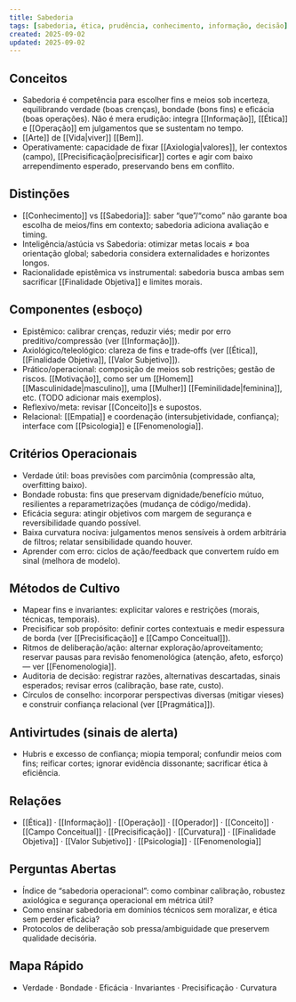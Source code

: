 ```yaml
---
title: Sabedoria
tags: [sabedoria, ética, prudência, conhecimento, informação, decisão]
created: 2025-09-02
updated: 2025-09-02
---
```


## Conceitos
- Sabedoria é competência para escolher fins e meios sob incerteza, equilibrando verdade (boas crenças), bondade (bons fins) e eficácia (boas operações). Não é mera erudição: integra [[Informação]], [[Ética]] e [[Operação]] em julgamentos que se sustentam no tempo.
- [[Arte]] de [[Vida|viver]] [[Bem]].
- Operativamente: capacidade de fixar [[Axiologia|valores]], ler contextos (campo), [[Precisificação|precisificar]] cortes e agir com baixo arrependimento esperado, preservando bens em conflito.

## Distinções
- [[Conhecimento]] vs [[Sabedoria]]: saber “que”/“como” não garante boa escolha de meios/fins em contexto; sabedoria adiciona avaliação e timing.
- Inteligência/astúcia vs Sabedoria: otimizar metas locais ≠ boa orientação global; sabedoria considera externalidades e horizontes longos.
- Racionalidade epistêmica vs instrumental: sabedoria busca ambas sem sacrificar [[Finalidade Objetiva]] e limites morais.

## Componentes (esboço)
- Epistêmico: calibrar crenças, reduzir viés; medir por erro preditivo/compressão (ver [[Informação]]).
- Axiológico/teleológico: clareza de fins e trade‑offs (ver [[Ética]], [[Finalidade Objetiva]], [[Valor Subjetivo]]).
- Prático/operacional: composição de meios sob restrições; gestão de riscos. [[Motivação]], como ser um [[Homem]] [[Masculinidade|masculino]], uma [[Mulher]] [[Feminilidade|feminina]], etc. (TODO adicionar mais exemplos).
- Reflexivo/meta: revisar [[Conceito]]s e supostos.
- Relacional: [[Empatia]] e coordenação (intersubjetividade, confiança); interface com [[Psicologia]] e [[Fenomenologia]].

## Critérios Operacionais
- Verdade útil: boas previsões com parcimônia (compressão alta, overfitting baixo).
- Bondade robusta: fins que preservam dignidade/benefício mútuo, resilientes a reparametrizações (mudança de código/medida).
- Eficácia segura: atingir objetivos com margem de segurança e reversibilidade quando possível.
- Baixa curvatura nociva: julgamentos menos sensíveis à ordem arbitrária de filtros; relatar sensibilidade quando houver.
- Aprender com erro: ciclos de ação/feedback que convertem ruído em sinal (melhora de modelo).

## Métodos de Cultivo
- Mapear fins e invariantes: explicitar valores e restrições (morais, técnicas, temporais).
- Precisificar sob propósito: definir cortes contextuais e medir espessura de borda (ver [[Precisificação]] e [[Campo Conceitual]]).
- Ritmos de deliberação/ação: alternar exploração/aproveitamento; reservar pausas para revisão fenomenológica (atenção, afeto, esforço) — ver [[Fenomenologia]].
- Auditoria de decisão: registrar razões, alternativas descartadas, sinais esperados; revisar erros (calibração, base rate, custo).
- Círculos de conselho: incorporar perspectivas diversas (mitigar vieses) e construir confiança relacional (ver [[Pragmática]]).

## Antivirtudes (sinais de alerta)
- Hubris e excesso de confiança; miopia temporal; confundir meios com fins; reificar cortes; ignorar evidência dissonante; sacrificar ética à eficiência.

## Relações
- [[Ética]] · [[Informação]] · [[Operação]] · [[Operador]] · [[Conceito]] · [[Campo Conceitual]] · [[Precisificação]] · [[Curvatura]] · [[Finalidade Objetiva]] · [[Valor Subjetivo]] · [[Psicologia]] · [[Fenomenologia]]

## Perguntas Abertas
- Índice de “sabedoria operacional”: como combinar calibração, robustez axiológica e segurança operacional em métrica útil?
- Como ensinar sabedoria em domínios técnicos sem moralizar, e ética sem perder eficácia?
- Protocolos de deliberação sob pressa/ambiguidade que preservem qualidade decisória.

## Mapa Rápido
- Verdade · Bondade · Eficácia · Invariantes · Precisificação · Curvatura

